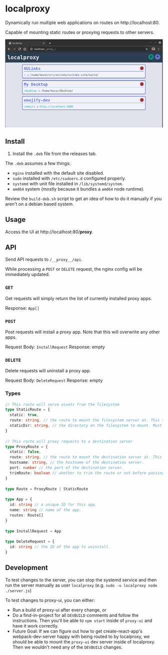 # localproxy
Dynamically run multiple web applications on routes on http://localhost:80.

Capable of mounting static routes or proxying requests to other servers.

![](./docs/proxyPage.png)

## Install

1. Install the `.deb` file from the releases tab.

The `.deb` assumes a few things:
- `nginx` installed with the default site disabled.
- `sudo` installed with `/etc/sudoers.d` configured properly.
- `systemd` with unit file installed in `/lib/systemd/system`.
- `amd64` system (mostly because it bundles a `amd64` node runtime).

Review the `build-deb.sh` script to get an idea of how to do it manually if you aren't on a debian based system.

## Usage

Access the UI at http://localhost:80/__proxy__.

## API

Send API requests to `/__proxy__/api`.

While processing a `POST` or `DELETE` request, the nginx config will be immediately updated. 

### `GET`

Get requests will simply return the list of currently installed proxy apps.

Response: `App[]`

### `POST`

Post requests will install a proxy app. Note that this will overwrite any other apps.

Request Body: `InstallRequest`
Response: empty

### `DELETE`

Delete requests will uninstall a proxy app.

Request Body: `DeleteRequest`
Response: empty

### Types

```ts
// This route will serve assets from the filesystem
type StaticRoute = {
  static: true,
  route: string, // the route to mount the filesystem server at. This should NOT end with a trailing slash.
  staticDir: string, // the directory on the filesystem to mount. Must end with a trailing slash.
}

// This route will proxy requests to a destination server
type ProxyRoute = {
  static: false,
  route: string, // the route to mount the destination server at. This should NOT end with a trailing slash.
  hostname: string, // the hostname of the destination server.
  port: number // the port of the destination server.
  trimRoute: boolean // whether to trim the route or not before passing requests to the destination server.
}

type Route = ProxyRoute | StaticRoute

type App = {
  id: string // a unique ID for this app.
  name: string // name of the app.
  routes: Route[]
}

type InstallRequest = App

type DeleteRequest = {
  id: string // the ID of the app to uninstall.
}
```

## Development

To test changes to the server, you can stop the systemd service and then run the server manually as user `localproxy` (e.g. `sudo -u localproxy node ./server.js`)

To test changes to proxy-ui, you can either:
- Run a build of proxy-ui after every change, or
- Do a find-in-project for all `DEVBUILD` comments and follow the instructions. Then you'll be able to `npm start` inside of `proxy-ui` and have it work correctly.
- Future Goal: If we can figure out how to get create-react-app's webpack-dev-server happy with being routed to by localproxy, we should be able to mount the `proxy-ui` dev server inside of localproxy. Then we wouldn't need any of the `DEVBUILD` changes.